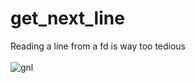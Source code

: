 # get_next_line
Reading a line from a fd is way too tedious <br></br>
![gnl](https://user-images.githubusercontent.com/94312066/144680156-c25a18d0-cc13-4841-a38a-f2f313bc0462.gif)

